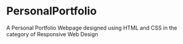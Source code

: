 # PersonalPortfolio
A Personal Portfolio Webpage designed using HTML and CSS in the category of Responsive Web Design
